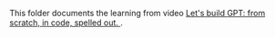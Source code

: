 This folder documents the learning from video [Let's build GPT: from scratch, in code, spelled out.
](https://www.youtube.com/watch?v=kCc8FmEb1nY&list=PLAqhIrjkxbuWI23v9cThsA9GvCAUhRvKZ) .